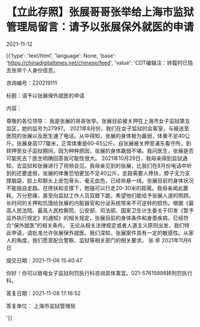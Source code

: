 # 【立此存照】张展哥哥张举给上海市监狱管理局留言：请予以张展保外就医的申请

2021-11-12

[{'type': 'text/html', 'language': None, 'base': 'https://chinadigitaltimes.net/chinese/feed', 'value': 'CDT编辑注：转载时已隐去张举个人身份信息。



咨询编号：Z20219111

标题：请予以张展保外就医的申请

内容：

尊敬的各位领导： 我是张展的哥哥张举。张展目前被关押在上海市女子监狱第五监区，她的监号为27997。 2021年8月份，我们在女子监狱的会客室，与被送至医院的张展以及医生通了电话。从中得知，张展的身体极为羸弱，体重不足40公斤。张展身高177厘米，正常体重是60-65公斤。自张展被关押至浦东看守所，到转押至女子监狱期间，因为种种原因，张展的身体羸弱不堪。我问医生，张展是否可能死去？医生明确回答我可能性很大。 2021年10月29日，我母亲得到监狱通知，去监狱和张展进行了视频会见。我母亲见到的张展，比我们在8月份电话中听到的还要虚弱，张展的体重恐怕更加不足40公斤，走路需要人搀扶，脖子无力支撑脑袋，脸上和额头上皮包骨头、毫无血色，已经命悬一线。张展目前的身体状况不能独自走路。在搀扶和支撑下，勉强可以行走20-30米的距离。我母亲闻此噩耗，万分悲痛，甚至向监狱工作人员双膝下跪，希望他们能给予张展人道的照顾。 长时间的关押和饥饿给张展的内脏器官和分泌系统带来不可逆转的损伤。根据《最高人民法院、最高人民检察院、公安部、司法部、国家卫生计生委关于印发《暂予监外执行规定》的通知》的相关规定，张展目前的身体条件和身患疾病，已经符合“保外就医”的相关条件。 无论从相关法律规定或者人道主义原则出发，我们特此申请，请批准允许张展保外就医。我们深知，张展案件具有一定的敏感性。从家人的角度，我们愿意配合警察、监狱等相关部门的相关要求。 张 举 2021年11月6日

提交日期：2021-11-06 15:40:47

你好！你可以致电女子监狱刑罚执行科咨询具体事宜。021-57615998转刑罚执行科。

答复日期：2021-11-08 17:16:52

答复单位： 上海市监狱管理局



'}]